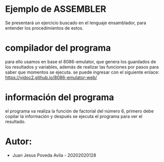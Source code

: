# Ejemplo de ASSEMBLER
Se presentará un ejercicio buscado en el lenguaje ensamblador, para entender los procedimientos de estos.
# compilador del programa
para ello usamos en base el 8086-emulator, que genera los guardados de los resultados y variables, además de realizar las funciones por pasos para saber que momentos se ejecuta. se puede ingresar con el siguiente enlace:
https://yjdoc2.github.io/8086-emulator-web/
# información del programa 
el programa va realiza la función de factorial del número 6, primero debe copilar la información y después se ejecuta el programa para ver el resultado.
# Autor:
- Juan Jesus Poveda Avila - 20202020128
